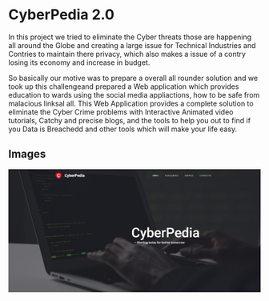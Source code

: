 # CyberPedia 2.0

In this project we tried to eliminate the Cyber threats those are happening all around the Globe and creating a large issue for Technical Industries and Contries to maintain there privacy, which also makes a issue of a contry losing its economy and increase in budget.

So basically our motive was to prepare a overall all rounder solution and we took up this challengeand prepared a Web application which provides education to wards using the social media appliactions, how to be safe from malacious linksal all. This Web Application provides a complete solution to eliminate the Cyber Crime problems with Interactive Animated video tutorials, Catchy and precise blogs, and the tools to help you out to find if you Data is Breachedd and other tools which will make your life easy.
## Images

![Home](https://github.com/BigAchiever/CyberPedia-2.0/blob/main/image/Webstuff/Screenshot%202022-08-30%20152756.png?raw=true)

